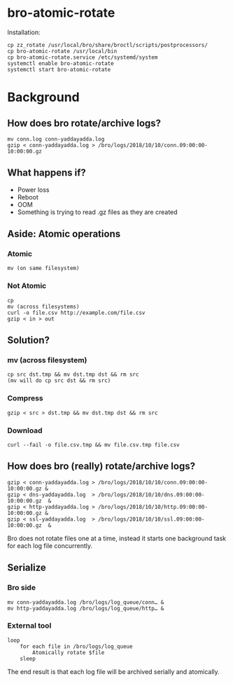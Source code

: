 bro-atomic-rotate
=================

Installation:

    cp zz_rotate /usr/local/bro/share/broctl/scripts/postprocessors/
    cp bro-atomic-rotate /usr/local/bin
    cp bro-atomic-rotate.service /etc/systemd/system
    systemctl enable bro-atomic-rotate
    systemctl start bro-atomic-rotate

# Background

## How does bro rotate/archive logs?
    mv conn.log conn-yaddayadda.log
    gzip < conn-yaddayadda.log > /bro/logs/2018/10/10/conn.09:00:00-10:00:00.gz

## What happens if?
* Power loss
* Reboot
* OOM
* Something is trying to read .gz files as they are created

## Aside: Atomic operations

### Atomic
    mv (on same filesystem)

### Not Atomic
    cp
    mv (across filesystems)
    curl -o file.csv http://example.com/file.csv 
    gzip < in > out

## Solution?
### mv (across filesystem)
    cp src dst.tmp && mv dst.tmp dst && rm src
    (mv will do cp src dst && rm src)
### Compress
    gzip < src > dst.tmp && mv dst.tmp dst && rm src
### Download
    curl --fail -o file.csv.tmp && mv file.csv.tmp file.csv

## How does bro (really) rotate/archive logs?
    gzip < conn-yaddayadda.log > /bro/logs/2018/10/10/conn.09:00:00-10:00:00.gz &
    gzip < dns-yaddayadda.log  > /bro/logs/2018/10/10/dns.09:00:00-10:00:00.gz  &
    gzip < http-yaddayadda.log > /bro/logs/2018/10/10/http.09:00:00-10:00:00.gz &
    gzip < ssl-yaddayadda.log  > /bro/logs/2018/10/10/ssl.09:00:00-10:00:00.gz  &

Bro does not rotate files one at a time, instead it starts one background task for each log file concurrently.

## Serialize
### Bro side
    mv conn-yaddayadda.log /bro/logs/log_queue/conn… &
    mv http-yaddayadda.log /bro/logs/log_queue/http… &
### External tool
    loop
        for each file in /bro/logs/log_queue 
            Atomically rotate $file
        sleep

The end result is that each log file will be archived serially and atomically.
